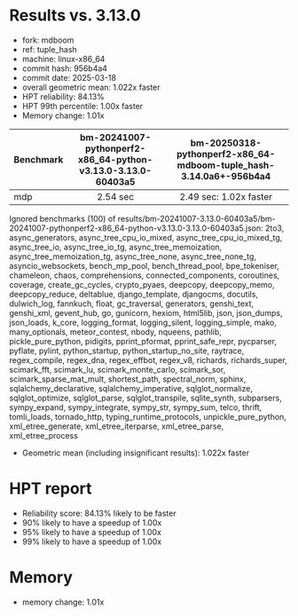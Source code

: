 # Results vs. 3.13.0

- fork: mdboom
- ref: tuple_hash
- machine: linux-x86_64
- commit hash: 956b4a4
- commit date: 2025-03-18
- overall geometric mean: 1.022x faster
- HPT reliability: 84.13%
- HPT 99th percentile: 1.00x faster
- Memory change: 1.01x

| Benchmark | bm-20241007-pythonperf2-x86_64-python-v3.13.0-3.13.0-60403a5 | bm-20250318-pythonperf2-x86_64-mdboom-tuple_hash-3.14.0a6+-956b4a4 |
|-----------|:------------------------------------------------------------:|:------------------------------------------------------------------:|
| mdp       | 2.54 sec                                                     | 2.49 sec: 1.02x faster                                             |
Ignored benchmarks (100) of results/bm-20241007-3.13.0-60403a5/bm-20241007-pythonperf2-x86_64-python-v3.13.0-3.13.0-60403a5.json: 2to3, async_generators, async_tree_cpu_io_mixed, async_tree_cpu_io_mixed_tg, async_tree_io, async_tree_io_tg, async_tree_memoization, async_tree_memoization_tg, async_tree_none, async_tree_none_tg, asyncio_websockets, bench_mp_pool, bench_thread_pool, bpe_tokeniser, chameleon, chaos, comprehensions, connected_components, coroutines, coverage, create_gc_cycles, crypto_pyaes, deepcopy, deepcopy_memo, deepcopy_reduce, deltablue, django_template, djangocms, docutils, dulwich_log, fannkuch, float, gc_traversal, generators, genshi_text, genshi_xml, gevent_hub, go, gunicorn, hexiom, html5lib, json, json_dumps, json_loads, k_core, logging_format, logging_silent, logging_simple, mako, many_optionals, meteor_contest, nbody, nqueens, pathlib, pickle_pure_python, pidigits, pprint_pformat, pprint_safe_repr, pycparser, pyflate, pylint, python_startup, python_startup_no_site, raytrace, regex_compile, regex_dna, regex_effbot, regex_v8, richards, richards_super, scimark_fft, scimark_lu, scimark_monte_carlo, scimark_sor, scimark_sparse_mat_mult, shortest_path, spectral_norm, sphinx, sqlalchemy_declarative, sqlalchemy_imperative, sqlglot_normalize, sqlglot_optimize, sqlglot_parse, sqlglot_transpile, sqlite_synth, subparsers, sympy_expand, sympy_integrate, sympy_str, sympy_sum, telco, thrift, tomli_loads, tornado_http, typing_runtime_protocols, unpickle_pure_python, xml_etree_generate, xml_etree_iterparse, xml_etree_parse, xml_etree_process

- Geometric mean (including insignificant results): 1.022x faster

# HPT report

- Reliability score: 84.13% likely to be faster
- 90% likely to have a speedup of 1.00x
- 95% likely to have a speedup of 1.00x
- 99% likely to have a speedup of 1.00x

# Memory
- memory change: 1.01x